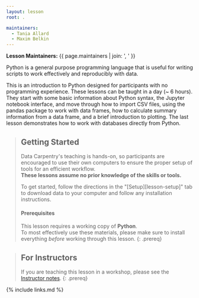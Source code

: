 ```yaml
---
layout: lesson
root: .

maintainers:
  - Tania Allard
  - Maxim Belkin
---
```


**Lesson Maintainers:** {{ page.maintainers | join: ', ' }}

Python is a general purpose programming language that is useful for writing scripts to work effectively and reproducibly with data.

This is an introduction to Python designed for participants with no programming experience. These lessons can be taught in a day (~ 6 hours). They start with some basic information about Python syntax, the Jupyter notebook interface, and move through how to import CSV files, using the pandas package to work with data frames, how to calculate summary information from a data frame, and a brief introduction to plotting. The last lesson demonstrates how to work with databases directly from Python.

> ## Getting Started
>
> Data Carpentry's teaching is hands-on, so participants are encouraged to use
> their own computers to ensure the proper setup of tools for an efficient
> workflow. <br>**These lessons assume no prior knowledge of the skills or tools.**
>
> To get started, follow the directions in the "[Setup][lesson-setup]" tab to
> download data to your computer and follow any installation instructions.
>
> #### Prerequisites
>
> This lesson requires a working copy of **Python**.
> <br>To most effectively use these materials, please make sure to install
> everything *before* working through this lesson.
{: .prereq}

> ## For Instructors
> If you are teaching this lesson in a workshop, please see the
> [Instructor notes](guide).
{: .prereq}

{% include links.md %}
